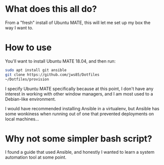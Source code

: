 # What does this all do?

From a "fresh" install of Ubuntu MATE, this will let me set up my
box the way I want to.

# How to use

You'll want to install Ubuntu MATE 18.04, and then run:

```bash
sudo apt install git ansible
git clone https://github.com/jws85/Dotfiles
~/Dotfiles/provision
```

I specify Ubuntu MATE specifically because at this point, I don't
have any interest in working with other window managers, and I am
most used to a Debian-like environment.

I would have recommended installing Ansible in a virtualenv, but
Ansible has some wonkiness when running out of one that prevented
deployments on local machines...

# Why not some simpler bash script?

I found a guide that used Ansible, and honestly I wanted to learn a
system automation tool at some point.
